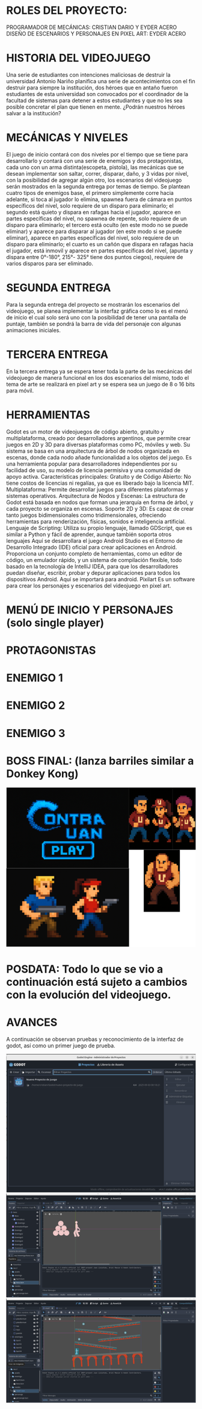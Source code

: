 # ROLES DEL PROYECTO:
PROGRAMADOR DE MECÁNICAS: CRISTIAN DARIO Y EYDER ACERO
DISEÑO DE ESCENARIOS Y PERSONAJES EN PIXEL ART: EYDER ACERO

# HISTORIA DEL VIDEOJUEGO
Una serie de estudiantes con intenciones maliciosas de destruir la universidad Antonio Nariño planifica una serie de acontecimientos con el fin destruir para siempre la institución, dos héroes que en antaño fueron estudiantes de esta universidad son convocados por el coordinador de la facultad de sistemas para detener a estos estudiantes y que no les sea posible concretar el plan que tienen en mente.
¿Podrán nuestros héroes salvar a la institución? 

# MECÁNICAS Y NIVELES
El juego de inicio contará con dos niveles por el tiempo que se tiene para desarrollarlo y contará con una serie de enemigos y dos protagonistas, cada uno con un arma distinta(escopeta, pistola), las mecánicas que se desean implementar son saltar, correr, disparar, daño, y 3 vidas por nivel, con la posibilidad de agregar algún otro, los escenarios del videojuego serán mostrados en la segunda entrega por temas de tiempo.
Se plantean cuatro tipos de enemigos base, el primero simplemente corre hacia adelante, si toca al jugador lo elimina, spawnea fuera de cámara en puntos específicos del nivel, solo requiere de un disparo para eliminarlo; el segundo está quieto y dispara en rafagas hacia el jugador, aparece en partes específicas del nivel, no spawnea de repente, solo requiere de un disparo para eliminarlo; el tercero está oculto (en este modo no se puede eliminar) y aparece para disparar al jugador (en este modo si se puede eliminar), aparece en partes específicas del nivel, solo requiere de un disparo para eliminarlo; el cuarto es un cañón que dispara en rafagas hacia el jugador, está inmovil y aparece en partes específicas del nivel, (apunta y dispara entre 0°-180°,  215°- 325° tiene dos puntos ciegos), requiere de varios disparos para ser eliminado.  

# SEGUNDA ENTREGA
Para la segunda entrega del proyecto se mostrarán los escenarios del videojuego, se planea implementar la interfaz gráfica como lo es el menú de inicio el cual solo será uno con la posibilidad de tener una pantalla de puntaje, también se pondrá la barra de vida del personaje con algunas animaciones iniciales.

# TERCERA ENTREGA
En la tercera entrega ya se espera tener toda la parte de las mecánicas del videojuego de manera funcional en los dos escenarios del mismo, todo el tema de arte se realizará en pixel art y se espera sea un juego de 8 o 16 bits  para móvil.
# HERRAMIENTAS
Godot es un motor de videojuegos de código abierto, gratuito y multiplataforma, creado por desarrolladores argentinos, que permite crear juegos en 2D y 3D para diversas plataformas como PC, móviles y web. Su sistema se basa en una arquitectura de árbol de nodos organizada en escenas, donde cada nodo añade funcionalidad a los objetos del juego. Es una herramienta popular para desarrolladores independientes por su facilidad de uso, su modelo de licencia permisiva y una comunidad de apoyo activa. 
Características principales:
Gratuito y de Código Abierto: No tiene costos de licencias ni regalías, ya que es liberado bajo la licencia MIT. 
Multiplataforma: Permite desarrollar juegos para diferentes plataformas y sistemas operativos. 
Arquitectura de Nodos y Escenas: La estructura de Godot está basada en nodos que forman una jerarquía en forma de árbol, y cada proyecto se organiza en escenas. 
Soporte 2D y 3D: Es capaz de crear tanto juegos bidimensionales como tridimensionales, ofreciendo herramientas para renderización, físicas, sonidos e inteligencia artificial. 
Lenguaje de Scripting: Utiliza su propio lenguaje, llamado GDScript, que es similar a Python y fácil de aprender, aunque también soporta otros lenguajes
Aquí se desarrollara el juego
Android Studio es el Entorno de Desarrollo Integrado (IDE) oficial para crear aplicaciones en Android. Proporciona un conjunto completo de herramientas, como un editor de código, un emulador rápido, y un sistema de compilación flexible, todo basado en la tecnología de IntelliJ IDEA, para que los desarrolladores puedan diseñar, escribir, probar y depurar aplicaciones para todos los dispositivos Android. 
Aquí se importará para android.
Pixilart Es un software para crear los personajes y escenarios del videojuego en pixel art.

# MENÚ DE INICIO Y PERSONAJES (solo single player)
# PROTAGONISTAS
# ENEMIGO 1
# ENEMIGO 2
# ENEMIGO 3
# BOSS FINAL: (lanza barriles similar a Donkey Kong)
![spites](/docs/images/contra%20UAN%20sprites.png)

# POSDATA: Todo lo que se vio a continuación está sujeto a cambios con la evolución del videojuego.
# AVANCES
A continuación se observan pruebas y reconocimiento de la interfaz de godot, así como un primer juego de prueba.

![avance](/docs/images/Captura%20desde%202025-09-02%2021-09-26.png)
![avance](/docs/images/Captura%20desde%202025-09-02%2021-14-39.png)
![avance](/docs/images/Captura%20desde%202025-09-02%2021-15-48.png)


